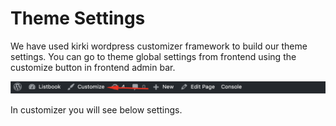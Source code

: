 # Theme Settings

We have used kirki wordpress customizer framework to build our theme settings. You can go to theme global settings from frontend using the customize button in frontend admin bar.

![](/assets/customiser.png)

In customizer you will see below settings.

